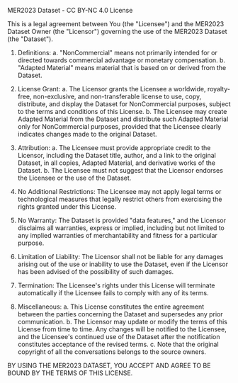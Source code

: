 MER2023 Dataset - CC BY-NC 4.0 License

This is a legal agreement between You (the "Licensee") and the MER2023 Dataset  Owner (the "Licensor") governing the use of the MER2023 Dataset (the "Dataset").

1. Definitions:
   a. "NonCommercial" means not primarily intended for or directed towards commercial advantage or monetary compensation.
   b. "Adapted Material" means material that is based on or derived from the Dataset.

2. License Grant:
   a. The Licensor grants the Licensee a worldwide, royalty-free, non-exclusive, and non-transferable license to use, copy, distribute, and display the Dataset for NonCommercial purposes, subject to the terms and conditions of this License.
   b. The Licensee may create Adapted Material from the Dataset and distribute such Adapted Material only for NonCommercial purposes, provided that the Licensee clearly indicates changes made to the original Dataset.

3. Attribution:
   a. The Licensee must provide appropriate credit to the Licensor, including the Dataset title, author, and a link to the original Dataset, in all copies, Adapted Material, and derivative works of the Dataset.
   b. The Licensee must not suggest that the Licensor endorses the Licensee or the use of the Dataset.

4. No Additional Restrictions:
   The Licensee may not apply legal terms or technological measures that legally restrict others from exercising the rights granted under this License.

5. No Warranty:
   The Dataset is provided "data features," and the Licensor disclaims all warranties, express or implied, including but not limited to any implied warranties of merchantability and fitness for a particular purpose.

6. Limitation of Liability:
   The Licensor shall not be liable for any damages arising out of the use or inability to use the Dataset, even if the Licensor has been advised of the possibility of such damages.

7. Termination:
   The Licensee's rights under this License will terminate automatically if the Licensee fails to comply with any of its terms.

8. Miscellaneous:
   a. This License constitutes the entire agreement between the parties concerning the Dataset and supersedes any prior communication.
   b. The Licensor may update or modify the terms of this License from time to time. Any changes will be notified to the Licensee, and the Licensee's continued use of the Dataset after the notification constitutes acceptance of the revised terms.
   c. Note that the original copyright of all the conversations belongs to the source owners.

BY USING THE MER2023 DATASET, YOU ACCEPT AND AGREE TO BE BOUND BY THE TERMS OF THIS LICENSE.